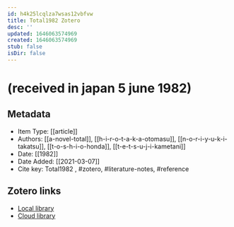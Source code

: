 ```yaml
---
id: h4k25lcqlza7wsas12vbfvw
title: Total1982 Zotero
desc: ''
updated: 1646063574969
created: 1646063574969
stub: false
isDir: false
---
```

# (received in japan 5 june 1982)

## Metadata

* Item Type: [[article]]
* Authors: [[a-novel-total]], [[h-i-r-o-t-a-k-a-otomasu]], [[n-o-r-i-y-u-k-i-takatsu]], [[t-o-s-h-i-o-honda]], [[t-e-t-s-u-j-i-kametani]]
* Date: [[1982]]
* Date Added: [[2021-03-07]]
* Cite key: Total1982
, #zotero, #literature-notes, #reference


##  Zotero links
* [Local library](zotero://select/items/1_A5HCRR65)
* [Cloud library](http://zotero.org/users/7593438/items/A5HCRR65)

